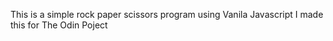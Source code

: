 This is a simple rock paper scissors program using Vanila Javascript
I made this for The Odin Poject